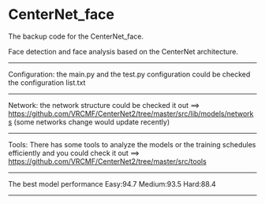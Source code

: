 # CenterNet_face
The backup code for the CenterNet_face.

Face detection and face analysis based on the CenterNet architecture.

--------------------------------------------------------------------------------------------------

Configuration: the main.py and the test.py configuration could be checked the configuration list.txt

--------------------------------------------------------------------------------------------------

Network: the network structure could be checked it out ==>  https://github.com/VRCMF/CenterNet2/tree/master/src/lib/models/networks (some networks change would update recently)

--------------------------------------------------------------------------------------------------

Tools: There has some tools to analyze the models or the training schedules efficiently and you could check it out ==> https://github.com/VRCMF/CenterNet2/tree/master/src/tools

--------------------------------------------------------------------------------------------------

The best model performance Easy:94.7 Medium:93.5 Hard:88.4

--------------------------------------------------------------------------------------------------
